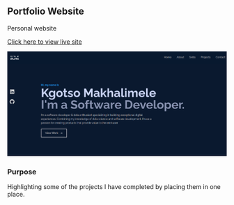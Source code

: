 ## Portfolio Website
Personal website

[Click here to view live site](https://kgotsosm.github.io/portfolio)

![Hero](public/portfolio.png)

### Purpose

Highlighting some of the projects I have completed by placing them in one place.
